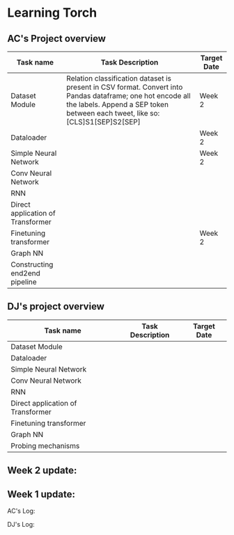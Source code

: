 # Learning Torch 

## AC's Project overview

|Task name|Task Description|Target Date|
|-|-|-|
|Dataset Module| Relation classification dataset is present in CSV format. Convert into Pandas dataframe; one hot encode all the labels. Append a SEP token between each tweet, like so: [CLS]S1[SEP]S2[SEP] | Week 2| 
|Dataloader | | Week 2 |
|Simple Neural Network|| Week 2 | 
|Conv Neural Network|||
|RNN|||
|Direct application of Transformer|||
|Finetuning transformer||Week 2 |
|Graph NN|||
|Constructing end2end pipeline |||

## DJ's project overview

|Task name|Task Description|Target Date|
|-|-|-|
|Dataset Module|||
|Dataloader | ||
|Simple Neural Network||| 
|Conv Neural Network|||
|RNN|||
|Direct application of Transformer|||
|Finetuning transformer|||
|Graph NN|||
|Probing mechanisms |||


## Week 2 update: 

## Week 1 update: 

AC's Log: 

DJ's Log: 
